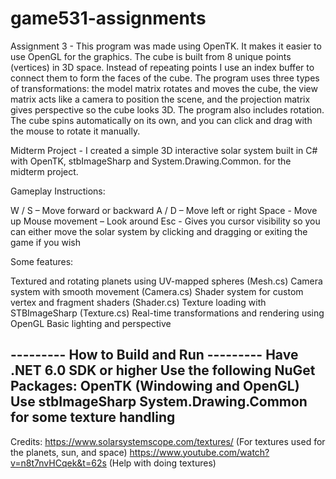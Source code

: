 # game531-assignments
Assignment 3 - This program was made using OpenTK. It makes it easier to use OpenGL for the graphics. The cube is built from 8 unique points (vertices) in 3D space. Instead of repeating points I use an index buffer to connect them to form the faces of the cube. The program uses three types of transformations: the model matrix rotates and moves the cube, the view matrix acts like a camera to position the scene, and the projection matrix gives perspective so the cube looks 3D. The program also includes rotation. The cube spins automatically on its own, and you can click and drag with the mouse to rotate it manually.


Midterm Project - I created a simple 3D interactive solar system built in C# with OpenTK, stbImageSharp and System.Drawing.Common. for the midterm project. 

Gameplay Instructions:

W / S – Move forward or backward
A / D – Move left or right
Space - Move up
Mouse movement – Look around
Esc - Gives you cursor visibility so you can either move the solar system by clicking and dragging or exiting the game if you wish

Some features: 

Textured and rotating planets using UV-mapped spheres (Mesh.cs)
Camera system with smooth movement (Camera.cs)
Shader system for custom vertex and fragment shaders (Shader.cs)
Texture loading with STBImageSharp (Texture.cs)
Real-time transformations and rendering using OpenGL
Basic lighting and perspective

--------- How to Build and Run ---------
Have .NET 6.0 SDK or higher
Use the following NuGet Packages:
OpenTK (Windowing and OpenGL)
Use stbImageSharp
System.Drawing.Common for some texture handling
----------------------------------------

Credits: 
https://www.solarsystemscope.com/textures/ (For textures used for the planets, sun, and space)
https://www.youtube.com/watch?v=n8t7nvHCqek&t=62s (Help with doing textures)
